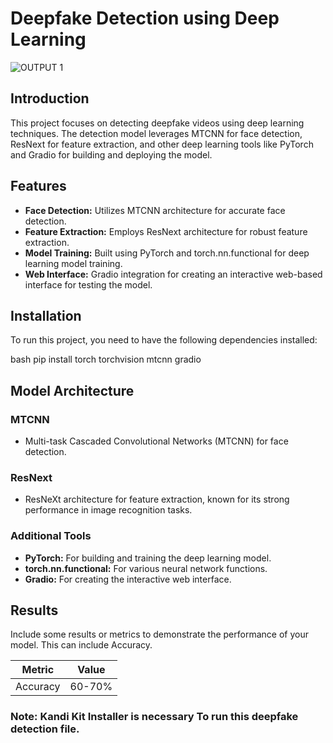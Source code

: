 # Deepfake Detection using Deep Learning




![OUTPUT 1](https://github.com/Thakursachindev/DEEPFAKE-DETECTION/assets/100256778/147a7847-9cf6-4572-8aae-9ea6f426f8a5)

## Introduction
This project focuses on detecting deepfake videos using deep learning techniques. The detection model leverages MTCNN for face detection, ResNext for feature extraction, and other deep learning tools like PyTorch and Gradio for building and deploying the model.


## Features
- **Face Detection:** Utilizes MTCNN architecture for accurate face detection.
- **Feature Extraction:** Employs ResNext architecture for robust feature extraction.
- **Model Training:** Built using PyTorch and torch.nn.functional for deep learning model training.
- **Web Interface:** Gradio integration for creating an interactive web-based interface for testing the model.

## Installation
To run this project, you need to have the following dependencies installed:

bash
pip install torch torchvision mtcnn gradio

## Model Architecture
### MTCNN
- Multi-task Cascaded Convolutional Networks (MTCNN) for face detection.
  
### ResNext
- ResNeXt architecture for feature extraction, known for its strong performance in image recognition tasks.

### Additional Tools
- **PyTorch:** For building and training the deep learning model.
- **torch.nn.functional:** For various neural network functions.
- **Gradio:** For creating the interactive web interface.

## Results
Include some results or metrics to demonstrate the performance of your model. This can include Accuracy.

| Metric        | Value   |
|---------------|---------|
| Accuracy      | 60-70%  |




### Note: Kandi Kit Installer is necessary  To run this deepfake detection file.
